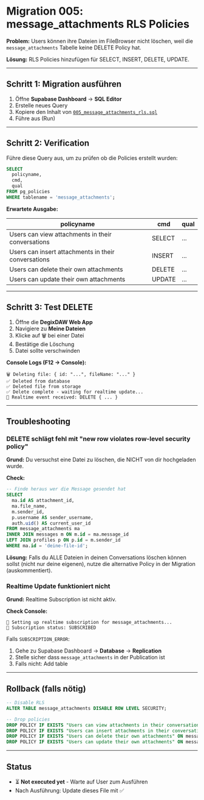 # Migration 005: message_attachments RLS Policies

**Problem:** Users können ihre Dateien im FileBrowser nicht löschen, weil die `message_attachments` Tabelle keine DELETE Policy hat.

**Lösung:** RLS Policies hinzufügen für SELECT, INSERT, DELETE, UPDATE.

---

## Schritt 1: Migration ausführen

1. Öffne **Supabase Dashboard** → **SQL Editor**
2. Erstelle neues Query
3. Kopiere den Inhalt von [`005_message_attachments_rls.sql`](./005_message_attachments_rls.sql)
4. Führe aus (Run)

---

## Schritt 2: Verification

Führe diese Query aus, um zu prüfen ob die Policies erstellt wurden:

```sql
SELECT
  policyname,
  cmd,
  qual
FROM pg_policies
WHERE tablename = 'message_attachments';
```

**Erwartete Ausgabe:**

| policyname | cmd | qual |
|-----------|-----|------|
| Users can view attachments in their conversations | SELECT | ... |
| Users can insert attachments in their conversations | INSERT | ... |
| Users can delete their own attachments | DELETE | ... |
| Users can update their own attachments | UPDATE | ... |

---

## Schritt 3: Test DELETE

1. Öffne die **DegixDAW Web App**
2. Navigiere zu **Meine Dateien**
3. Klicke auf 🗑️ bei einer Datei
4. Bestätige die Löschung
5. Datei sollte verschwinden

**Console Logs (F12 → Console):**

```
🗑️ Deleting file: { id: "...", fileName: "..." }
✅ Deleted from database
✅ Deleted file from storage
✅ Delete complete - waiting for realtime update...
📡 Realtime event received: DELETE { ... }
```

---

## Troubleshooting

### DELETE schlägt fehl mit "new row violates row-level security policy"

**Grund:** Du versuchst eine Datei zu löschen, die NICHT von dir hochgeladen wurde.

**Check:**

```sql
-- Finde heraus wer die Message gesendet hat
SELECT
  ma.id AS attachment_id,
  ma.file_name,
  m.sender_id,
  p.username AS sender_username,
  auth.uid() AS current_user_id
FROM message_attachments ma
INNER JOIN messages m ON m.id = ma.message_id
LEFT JOIN profiles p ON p.id = m.sender_id
WHERE ma.id = 'deine-file-id';
```

**Lösung:** Falls du ALLE Dateien in deinen Conversations löschen können sollst (nicht nur deine eigenen), nutze die alternative Policy in der Migration (auskommentiert).

### Realtime Update funktioniert nicht

**Grund:** Realtime Subscription ist nicht aktiv.

**Check Console:**

```
📡 Setting up realtime subscription for message_attachments...
📡 Subscription status: SUBSCRIBED
```

Falls `SUBSCRIPTION_ERROR`:

1. Gehe zu Supabase Dashboard → **Database** → **Replication**
2. Stelle sicher dass `message_attachments` in der Publication ist
3. Falls nicht: Add table

---

## Rollback (falls nötig)

```sql
-- Disable RLS
ALTER TABLE message_attachments DISABLE ROW LEVEL SECURITY;

-- Drop policies
DROP POLICY IF EXISTS "Users can view attachments in their conversations" ON message_attachments;
DROP POLICY IF EXISTS "Users can insert attachments in their conversations" ON message_attachments;
DROP POLICY IF EXISTS "Users can delete their own attachments" ON message_attachments;
DROP POLICY IF EXISTS "Users can update their own attachments" ON message_attachments;
```

---

## Status

- ⏳ **Not executed yet** - Warte auf User zum Ausführen
- Nach Ausführung: Update dieses File mit ✅
